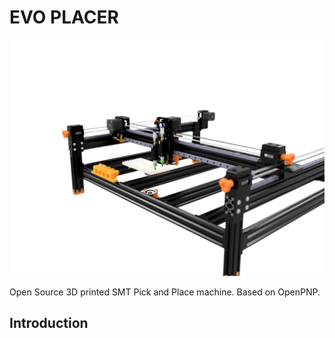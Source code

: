 # EVO PLACER

![alt text](./Assets/EVO-PLACER.jpg)

Open Source 3D printed SMT Pick and Place machine.
Based on OpenPNP.

## Introduction
